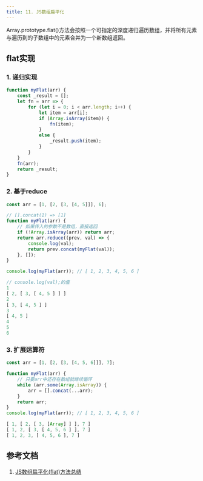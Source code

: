 ```yaml
---
title: 11. JS数组扁平化
---
```


Array.prototype.flat()方法会按照一个可指定的深度递归遍历数组，并将所有元素与遍历到的子数组中的元素合并为一个新数组返回。
## flat实现
### 1. 递归实现
```js
function myFlat(arr) {
    const _result = [];
    let fn = arr => {
        for (let i = 0; i < arr.length; i++) {
            let item = arr[i];
            if (Array.isArray(item)) {
                fn(item);
            }
            else {
                _result.push(item);
            }
        }
    }
    fn(arr);
    return _result;
}
```
### 2. 基于reduce
```js
const arr = [1, [2, [3, [4, 5]]], 6];

// [].concat(1) => [1]
function myFlat(arr) {
    // 如果传入的参数不是数组，直接返回
    if (!Array.isArray(arr)) return arr;
    return arr.reduce((prev, val) => {
        console.log(val);
        return prev.concat(myFlat(val));
    }, []);
}

console.log(myFlat(arr)); // [ 1, 2, 3, 4, 5, 6 ]
```
```js
// console.log(val);的值
1
[ 2, [ 3, [ 4, 5 ] ] ]
2
[ 3, [ 4, 5 ] ]
3
[ 4, 5 ]
4
5
6
```
### 3. 扩展运算符
```js
const arr = [1, [2, [3, [4, 5, 6]]], 7];

function myFlat(arr) {
    // 只要arr中还存在数组就继续循环
    while (arr.some(Array.isArray)) {
        arr = [].concat(...arr);
    }
    return arr;
}
console.log(myFlat(arr)); // [ 1, 2, 3, 4, 5, 6 ]
```
```js
[ 1, [ 2, [ 3, [Array] ] ], 7 ]
[ 1, 2, [ 3, [ 4, 5, 6 ] ], 7 ]
[ 1, 2, 3, [ 4, 5, 6 ], 7 ]
```
## 参考文档
1. [JS数组扁平化\(flat\)方法总结](https://juejin.im/post/5d0d9c49e51d4577781173ad)